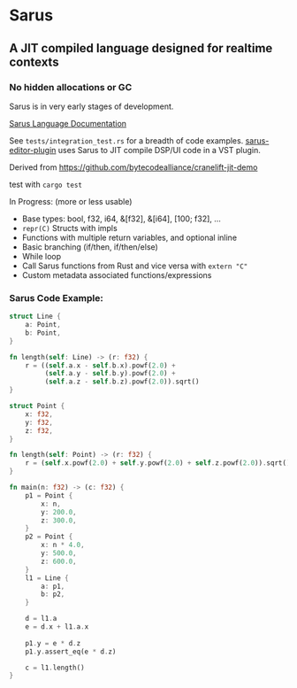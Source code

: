 # Sarus

## A JIT compiled language designed for realtime contexts
### No hidden allocations or GC

Sarus is in very early stages of development.

[Sarus Language Documentation](https://github.com/DGriffin91/Sarus/sarus_language_doc.md)

See `tests/integration_test.rs` for a breadth of code examples.
[sarus-editor-plugin](https://github.com/DGriffin91/sarus-editor-plugin) uses Sarus to JIT compile DSP/UI code in a VST plugin.

Derived from https://github.com/bytecodealliance/cranelift-jit-demo

test with `cargo test`

In Progress: (more or less usable)
- Base types: bool, f32, i64, &[f32], &[i64], [100; f32], ...
- `repr(C)` Structs with impls
- Functions with multiple return variables, and optional inline
- Basic branching (if/then, if/then/else)
- While loop   
- Call Sarus functions from Rust and vice versa with `extern "C"`
- Custom metadata associated functions/expressions


### Sarus Code Example:
```rust
struct Line {
    a: Point,
    b: Point,
}

fn length(self: Line) -> (r: f32) {
    r = ((self.a.x - self.b.x).powf(2.0) + 
         (self.a.y - self.b.y).powf(2.0) + 
         (self.a.z - self.b.z).powf(2.0)).sqrt()
}

struct Point {
    x: f32,
    y: f32,
    z: f32,
}

fn length(self: Point) -> (r: f32) {
    r = (self.x.powf(2.0) + self.y.powf(2.0) + self.z.powf(2.0)).sqrt()
}

fn main(n: f32) -> (c: f32) {
    p1 = Point {
        x: n,
        y: 200.0,
        z: 300.0,
    }
    p2 = Point {
        x: n * 4.0,
        y: 500.0,
        z: 600.0,
    }
    l1 = Line {
        a: p1,
        b: p2,
    }

    d = l1.a
    e = d.x + l1.a.x
    
    p1.y = e * d.z
    p1.y.assert_eq(e * d.z)

    c = l1.length()
}
```
